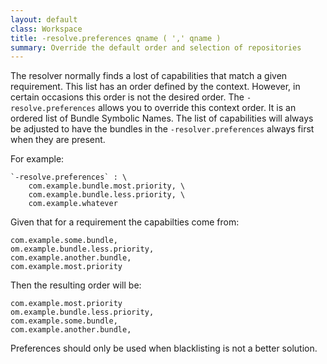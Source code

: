 ```yaml
---
layout: default
class: Workspace
title: -resolve.preferences qname ( ',' qname )
summary: Override the default order and selection of repositories
---
```


The resolver normally finds a lost of capabilities that match a given requirement. This list has an order defined by the context. However, in certain occasions this order is not the desired order. The `-resolve.preferences` allows you to override this context order. It is an ordered list of Bundle Symbolic Names. The list of capabilities will always be adjusted to have the bundles in the `-resolver.preferences` always first when they are present.

For example:

	`-resolve.preferences` : \
		com.example.bundle.most.priority, \
		com.example.bundle.less.priority, \
		com.example.whatever

Given that for a requirement the capabilties come from:

	com.example.some.bundle, 
	om.example.bundle.less.priority, 
	com.example.another.bundle, 
	com.example.most.priority

Then the resulting order will be:

	com.example.most.priority
	om.example.bundle.less.priority, 
	com.example.some.bundle, 
	com.example.another.bundle, 

Preferences should only be used when blacklisting is not a better solution.

